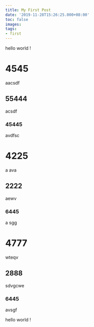 ```yaml
---
title: My First Post
date: '2019-11-28T15:26:25.000+08:00'
toc: false
images: 
tags:
- first
---
```



hello world !

# 4545
aacsdf
## 55444
acsdf
### 45445
avdfsc
# 4225
a ava
## 2222
aewv
### 6445
a sgg
# 4777
wteqv
## 2888
sdvgcwe
### 6445
avsgf

hello world !